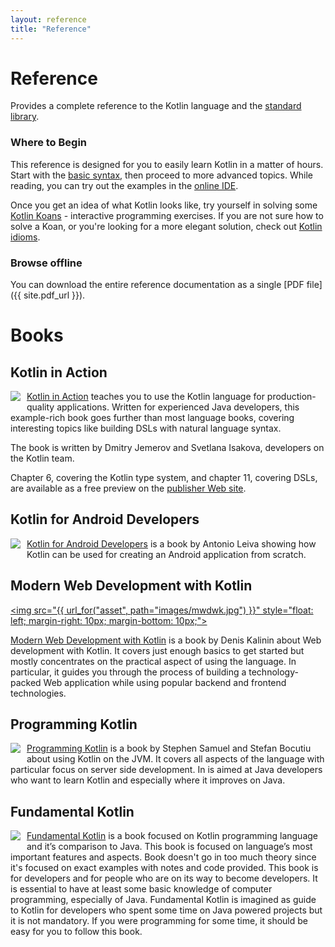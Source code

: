 ```yaml
---
layout: reference
title: "Reference"
---
```


# Reference

Provides a complete reference to the Kotlin language and the [standard library](/api/latest/jvm/stdlib/index.html).

### Where to Begin

This reference is designed for you to easily learn Kotlin in a matter of hours.
Start with the [basic syntax](basic-syntax.html), then proceed to more advanced topics.
While reading, you can try out the examples in the [online IDE](http://try.kotlinlang.org/).

Once you get an idea of what Kotlin looks like, try yourself in solving some [Kotlin Koans](/docs/tutorials/koans.html) - interactive programming exercises.
If you are not sure how to solve a Koan, or you're looking for a more elegant solution, check out [Kotlin idioms](idioms.html).


### Browse offline
You can download the entire reference documentation as a single [PDF file]({{ site.pdf_url }}).

# Books

## Kotlin in Action

   <a href="https://manning.com/books/kotlin-in-action"><img src="{{ url_for('asset', path='images/kotlin-in-action.png')}}" style="float: left; margin-right: 10px; margin-bottom: 10px;"></a>

[Kotlin in Action](https://manning.com/books/kotlin-in-action) teaches you to use the Kotlin language for
production-quality applications. Written for experienced Java developers, this example-rich book goes further than
most language books, covering interesting topics like building DSLs with natural language syntax.

The book is written by Dmitry Jemerov and Svetlana Isakova, developers on the Kotlin team.

Chapter 6, covering the Kotlin type system, and chapter 11, covering DSLs, are available as a free preview on the
<a href="https://www.manning.com/books/kotlin-in-action#downloads">publisher Web site</a>.

<h2 style="clear: left">Kotlin for Android Developers</h2>

  <a href="https://leanpub.com/kotlin-for-android-developers"><img src="{{url_for('asset', path='images/kotlin-for-android-developers.png')}}" style="float: left; margin-right: 10px; margin-bottom: 10px;"></a>

[Kotlin for Android Developers](https://leanpub.com/kotlin-for-android-developers) is a book by Antonio Leiva showing
how Kotlin can be used for creating an Android application from scratch.

<h2 style="clear: left">Modern Web Development with Kotlin</h2>

  <a href="https://leanpub.com/modern-web-development-with-kotlin"><img src="{{ url_for("asset", path="images/mwdwk.jpg") }}" style="float: left; margin-right: 10px; margin-bottom: 10px;"></a>

[Modern Web Development with Kotlin](https://leanpub.com/modern-web-development-with-kotlin) is a book by Denis Kalinin about Web development with Kotlin. It covers just enough basics to get started but mostly concentrates on the practical aspect of using the language. In particular, it guides you through the process of building a technology-packed Web application while using popular backend and frontend technologies.


<h2 style="clear: left">Programming Kotlin</h2>

  <a href="https://www.packtpub.com/application-development/programming-kotlin"><img src="{{url_for('asset', path='images/programming-kotlin.png')}}" style="float: left; margin-right: 10px; margin-bottom: 10px;"></a>

[Programming Kotlin](https://www.packtpub.com/application-development/programming-kotlin) is a book by Stephen Samuel and Stefan Bocutiu about using Kotlin on the JVM. It covers all aspects of the language with particular focus on server side development. In is aimed at Java developers who want to learn Kotlin and especially where it improves on Java.


<h2 style="clear: left">Fundamental Kotlin</h2>

  <a href="http://www.fundamental-kotlin.com/"><img src="http://static.milosvasic.net/images/fundamental_kotlin/cover_V2_w255px.png" style="float: left; margin-right: 10px; margin-bottom: 10px;"></a>

[Fundamental Kotlin](http://www.fundamental-kotlin.com/) is a book focused on Kotlin programming language and it’s comparison to Java. This book is focused on language’s most important features and aspects. Book doesn't go in too much theory since it's focused on exact examples with notes and code provided. This book is for developers and for people who are on its way to become developers. It is essential to have at least some basic knowledge of computer programming, especially of Java. Fundamental Kotlin is imagined as guide to Kotlin for developers who spent some time on Java powered projects but it is not mandatory. If you were programming for some time, it should be easy for you to follow this book.
